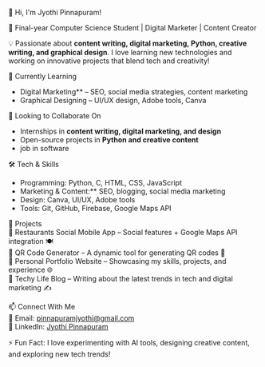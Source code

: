  👋 Hi, I'm Jyothi Pinnapuram!  

🚀 Final-year Computer Science Student | Digital Marketer | Content Creator  

💡 Passionate about **content writing, digital marketing, Python, creative writing, and graphical design**. I love learning new technologies and working on innovative projects that blend tech and creativity!  

 🌱 Currently Learning  
- Digital Marketing** – SEO, social media strategies, content marketing  
- Graphical Designing – UI/UX design, Adobe tools, Canva  

 💼 Looking to Collaborate On  
- Internships in **content writing, digital marketing, and design**  
- Open-source projects in **Python and creative content**
- job in software

 🛠️ Tech & Skills  
- Programming: Python, C, HTML, CSS, JavaScript  
- Marketing & Content:** SEO, blogging, social media marketing  
- Design: Canva, UI/UX, Adobe tools  
- Tools: Git, GitHub, Firebase, Google Maps API  

📌 Projects  
🔹 Restaurants Social Mobile App – Social features + Google Maps API integration 🍽️  
🔹 QR Code Generator – A dynamic tool for generating QR codes 🔗  
🔹 Personal Portfolio Website – Showcasing my skills, projects, and experience 🌐  
🔹 Techy Life Blog – Writing about the latest trends in tech and digital marketing ✍️  

 📫 Connect With Me  
📧 Email: pinnapuramjyothi@gmail.com  
🔗 LinkedIn: [Jyothi Pinnapuram](https://www.linkedin.com/in/jyothi-pinnapuram-a60254297)  

⚡ Fun Fact: I love experimenting with AI tools, designing creative content, and exploring new tech trends!  
